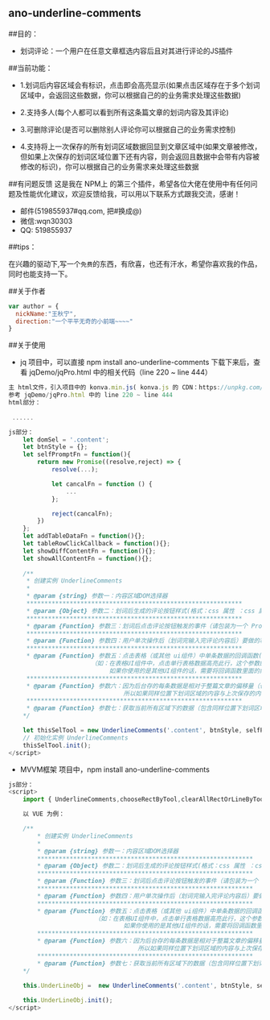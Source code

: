 
## ano-underline-comments

##目的：

* 划词评论：一个用户在任意文章框选内容后且对其进行评论的JS插件

##当前功能：

* 1.划词后内容区域会有标识，点击即会高亮显示(如果点击区域存在于多个划词区域中，会返回这些数据，你可以根据自己的的业务需求处理这些数据)

* 2.支持多人(每个人都可以看到所有这条篇文章的划词内容及其评论)

* 3.可删除评论(是否可以删除别人评论你可以根据自己的业务需求控制)

* 4.支持将上一次保存的所有划词区域数据回显到文章区域中(如果文章被修改，但如果上次保存的划词区域位置下还有内容，则会返回且数据中会带有内容被修改的标识)，你可以根据自己的业务需求来处理这些数据

##有问题反馈
这是我在 NPM上 的第三个插件，希望各位大佬在使用中有任何问题及性能优化建议，欢迎反馈给我，可以用以下联系方式跟我交流，感谢！

* 邮件(519855937#qq.com, 把#换成@)
* 微信:wqn30303
* QQ: 519855937

##tips：

在兴趣的驱动下,写一个`免费`的东西，有欣喜，也还有汗水，希望你喜欢我的作品，同时也能支持一下。

##关于作者

```javascript
var author = {
  nickName:"王秋宁",
  direction:"一个平平无奇的小前端~~~~"
}
```

##关于使用

* jq 项目中，可以直接 npm install ano-underline-comments 下载下来后，查看 jqDemo/jqPro.html 中的相关代码（line 220 ~ line 444）

```javascript
主 html文件，引入项目中的 konva.min.js( konva.js 的 CDN：https://unpkg.com/konva@4.0.0/konva.min.js，不太稳定，有时候请求不到)； 
参考 jqDemo/jqPro.html 中的 line 220 ~ line 444
html部分：
 
 ......

js部分：
    let domSel = '.content';
    let btnStyle = {};
    let selfPromptFn = function(){
        return new Promise((resolve,reject) => {
            resolve(...);

            let cancalFn = function () {
                ...
            };

            reject(cancalFn);
        })
    };
    let addTableDataFn = function(){};
    let tableRowClickCallback = function(){};
    let showDiffContentFn = function(){};
    let showAllContentFn = function(){};
    
    /**
     * 创建实例 UnderlineComments
     * 
     * @param {string} 参数一：内容区域DOM选择器
     ************************************************************
     * @param {Object} 参数二：划词后生成的评论按钮样式(格式：css 属性 ：css 属性值)
     ************************************************************
     * @param {Function} 参数三：划词后点击评论按钮触发的事件（请包装为一个 Promise 返回，resolve的值为评论内容，reject 的值为用户取消评论后做的事的回调函数） 
     ************************************************************
     * @param {Function} 参数四：用户单次操作后（划词完输入完评论内容后）要做的事（如：将数据显示在页面的一个已经创建好的表格或者任意ui组件里），插件会返回用户评论完后的数据（当前单次的划词内容，评论内容，ID）
     ************************************************************
     * @param {Function} 参数五：点击表格（或其他 ui组件）中单条数据的回调函数(点击的单条数据对应的划词区域id会通过参数返回)，如果不需要则传 null 就好；
                       （如：在表格UI组件中，点击单行表格数据高亮此行，这个参数的函数还会使得用户点击划词区域时触发对应表格行高亮；
                            如果你使用的是其他UI组件的话，需要将回调函数里面的内容换成你自己的业务逻辑）
     ************************************************************
     * @param {Function} 参数六：因为后台存的每条数据是相对于整篇文章的偏移量（也就是单条评论是文章中的第几个字开始到第几个字结束）
                                所以如果同样位置下划词区域的内容与上次保存的内容不一致的话（如：文章内容在上一次保存后被修改），会触发这个函数，参数是插件返回的对应的单条数据具体内容
     ************************************************************
     * @param {Function} 参数七：获取当前所有区域下的数据（包含同样位置下划词区域的内容与上次保存的内容不一致的项）
    */

    let thisSelTool = new UnderlineComments('.content', btnStyle, selfPromptFn, addTableDataFn, tableRowClickCallback, showDiffContentFn, showAllContentFn);
    // 初始化实例 UnderlineComments
    thisSelTool.init();
</script>
```


* MVVM框架 项目中，npm install ano-underline-comments

```javascript
js部分：
<script>
    import { UnderlineComments,chooseRectByTool,clearAllRectOrLineByTool } from 'ano-underline-comments';

    以 VUE 为例：

    /**
        * 创建实例 UnderlineComments
        * 
        * @param {string} 参数一：内容区域DOM选择器
        ************************************************************
        * @param {Object} 参数二：划词后生成的评论按钮样式(格式：css 属性 ：css 属性值)
        ************************************************************
        * @param {Function} 参数三：划词后点击评论按钮触发的事件（请包装为一个 Promise 返回，resolve的值为评论内容，reject 的值为用户取消评论后做的事的回调函数） 
        ************************************************************
        * @param {Function} 参数四：用户单次操作后（划词完输入完评论内容后）要做的事（如：将数据显示在页面的一个已经创建好的表格或者任意ui组件里），插件会返回用户评论完后的数据（当前单次的划词内容，评论内容，ID）
        ************************************************************
        * @param {Function} 参数五：点击表格（或其他 ui组件）中单条数据的回调函数(点击的单条数据对应的划词区域id会通过参数返回)，如果不需要则传 null 就好；
                        （如：在表格UI组件中，点击单行表格数据高亮此行，这个参数的函数还会使得用户点击划词区域时触发对应表格行高亮；
                                如果你使用的是其他UI组件的话，需要将回调函数里面的内容换成你自己的业务逻辑）
        ************************************************************
        * @param {Function} 参数六：因为后台存的每条数据是相对于整篇文章的偏移量（也就是单条评论是文章中的第几个字开始到第几个字结束）
                                    所以如果同样位置下划词区域的内容与上次保存的内容不一致的话（如：文章内容在上一次保存后被修改），会触发这个函数，参数是插件返回的对应的单条数据具体内容
        ************************************************************
        * @param {Function} 参数七：获取当前所有区域下的数据（包含同样位置下划词区域的内容与上次保存的内容不一致的项）
    */

    this.UnderLineObj =  new UnderlineComments('.content', btnStyle, selfPromptFn, addTableDataFn, tableRowClickCallback, showDiffContentFn, showAllContentFn);
    
    this.UnderLineObj.init();
</script>
```